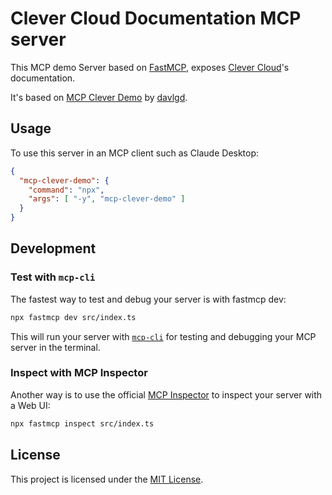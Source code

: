 # Clever Cloud Documentation MCP server

This MCP demo Server based on [FastMCP](https://github.com/punkpeye/fastmcp), exposes [Clever Cloud](https://clever-cloud.com)'s documentation.

It's based on [MCP Clever Demo](https://github.com/davlgd/mcp-clever-demo) by [davlgd](https://github.com/davlgd).

## Usage

To use this server in an MCP client such as Claude Desktop:

```json
{
  "mcp-clever-demo": {
    "command": "npx",
    "args": [ "-y", "mcp-clever-demo" ]
  }
}
```

## Development

### Test with `mcp-cli`

The fastest way to test and debug your server is with fastmcp dev:

```bash
npx fastmcp dev src/index.ts
```

This will run your server with [`mcp-cli`](https://github.com/wong2/mcp-cli) for testing and debugging your MCP server in the terminal.

### Inspect with MCP Inspector

Another way is to use the official [MCP Inspector](https://modelcontextprotocol.io/docs/tools/inspector) to inspect your server with a Web UI:

```bash
npx fastmcp inspect src/index.ts
```

## License

This project is licensed under the [MIT License](LICENSE).
